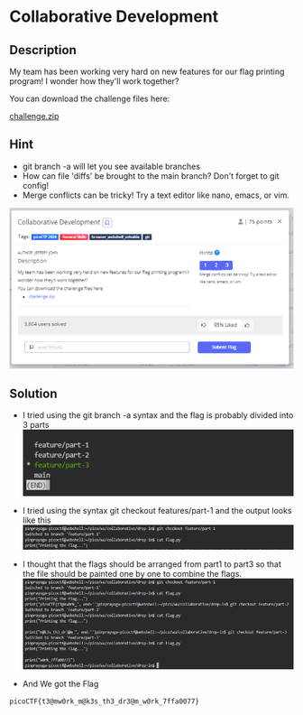 # **Collaborative Development**
## **Description**
My team has been working very hard on new features for our flag printing program! I wonder how they'll work together?

You can download the challenge files here:

[challenge.zip](https://artifacts.picoctf.net/c_titan/70/challenge.zip)
## **Hint**
- git branch -a will let you see available branches
- How can file 'diffs' be brought to the main branch? Don't forget to git config!
- Merge conflicts can be tricky! Try a text editor like nano, emacs, or vim.
  
![collab](./images/collab.PNG)
## **Solution**
- I tried using the git branch -a syntax and the flag is probably divided into 3 parts
![collab](./images/collab1.PNG)
- I tried using the syntax git checkout features/part-1 and the output looks like this
![collab](./images/collab3.PNG)
- I thought that the flags should be arranged from part1 to part3 so that the file should be painted one by one to combine the flags.
![collab](./images/collab2.PNG)


- And We got the Flag
```
picoCTF{t3@mw0rk_m@k3s_th3_dr3@m_w0rk_7ffa0077}
```
